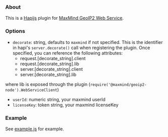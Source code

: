 ### About
This is a [Hapijs](https://hapijs.com/) plugin for [MaxMind GeoIP2 Web Service](https://maxmind.github.io/GeoIP2-node/).


### Options

- `decorate`: string, defaults to `maxmind` if not specified. This is the identifier in hapi's `server.decorate()` call when registering the plugin. Once specified, you can reference the following attributes:
    - request.[decorate_string].client
    - request.[decorate_string].lib
    - server.[decorate_string].client
    - server.[decorate_string].lib

where lib is exposed through the plugin (`require('@maxmind/geoip2-node').WebServiceClient`)

- `userId`: numeric string, your maxmind userId
- `licenseKey`: token string, your maxmind licenseKey

### Example

See [example.js](example.js) for example.
